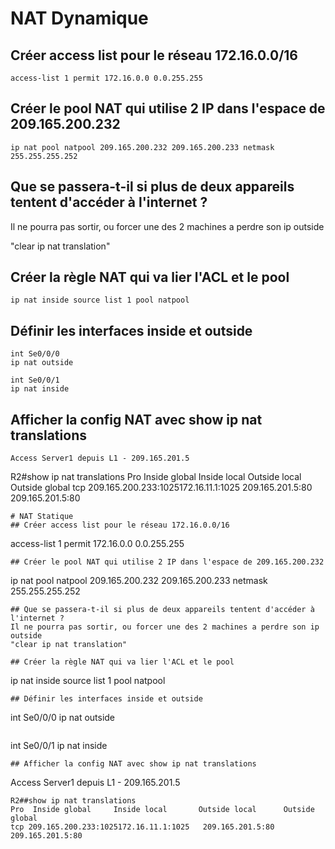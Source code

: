 # NAT Dynamique 

## Créer access list pour le réseau 172.16.0.0/16
```
access-list 1 permit 172.16.0.0 0.0.255.255
```
## Créer le pool NAT qui utilise 2 IP dans l'espace de 209.165.200.232
```
ip nat pool natpool 209.165.200.232 209.165.200.233 netmask 255.255.255.252
```
## Que se passera-t-il si plus de deux appareils tentent d'accéder à l'internet ?
Il ne pourra pas sortir, ou forcer une des 2 machines a perdre son ip outside

"clear ip nat translation"  

## Créer la règle NAT qui va lier l'ACL et le pool
```
ip nat inside source list 1 pool natpool
```

## Définir les interfaces inside et outside
```
int Se0/0/0
ip nat outside
```
```
int Se0/0/1
ip nat inside
```
## Afficher la config NAT avec show ip nat translations
```
Access Server1 depuis L1 - 209.165.201.5
```
R2#show ip nat translations 
Pro  Inside global     Inside local       Outside local      Outside global
tcp 209.165.200.233:1025172.16.11.1:1025   209.165.201.5:80   209.165.201.5:80
```
# NAT Statique 
## Créer access list pour le réseau 172.16.0.0/16
```
access-list 1 permit 172.16.0.0 0.0.255.255
```
## Créer le pool NAT qui utilise 2 IP dans l'espace de 209.165.200.232
```
ip nat pool natpool 209.165.200.232 209.165.200.233 netmask 255.255.255.252
```
## Que se passera-t-il si plus de deux appareils tentent d'accéder à l'internet ?
Il ne pourra pas sortir, ou forcer une des 2 machines a perdre son ip outside
"clear ip nat translation"

## Créer la règle NAT qui va lier l'ACL et le pool
```
ip nat inside source list 1 pool natpool
```
## Définir les interfaces inside et outside
```
int Se0/0/0
ip nat outside
```
```
int Se0/0/1
ip nat inside
```
## Afficher la config NAT avec show ip nat translations
```
Access Server1 depuis L1 - 209.165.201.5
```
R2##show ip nat translations 
Pro  Inside global     Inside local       Outside local      Outside global
tcp 209.165.200.233:1025172.16.11.1:1025   209.165.201.5:80   209.165.201.5:80
